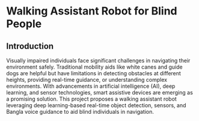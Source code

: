 # Walking Assistant Robot for Blind People

## Introduction
Visually impaired individuals face significant challenges in navigating their environment safely. Traditional mobility aids like white canes and guide dogs are helpful but have limitations in detecting obstacles at different heights, providing real-time guidance, or understanding complex environments. With advancements in artificial intelligence (AI), deep learning, and sensor technologies, smart assistive devices are emerging as a promising solution. This project proposes a walking assistant robot leveraging deep learning-based real-time object detection, sensors, and Bangla voice guidance to aid blind individuals in navigation.
